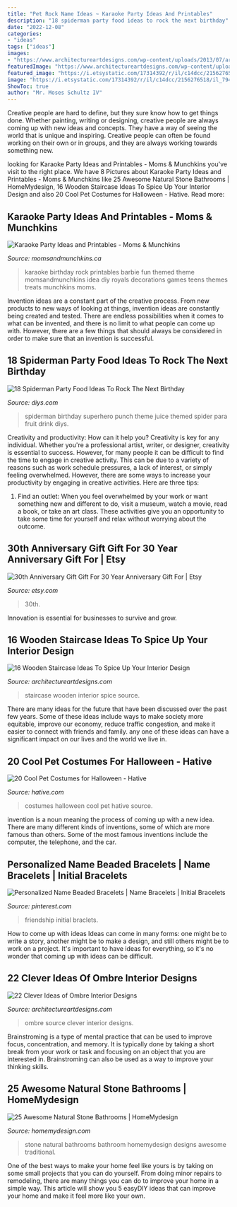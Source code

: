 ```yaml
---
title: "Pet Rock Name Ideas ~ Karaoke Party Ideas And Printables"
description: "18 spiderman party food ideas to rock the next birthday"
date: "2022-12-08"
categories:
- "ideas"
tags: ["ideas"]
images:
- "https://www.architectureartdesigns.com/wp-content/uploads/2013/07/architectscorner._info_2013_05_25_modern-paint-like-wall-murals_-630x800.jpg"
featuredImage: "https://www.architectureartdesigns.com/wp-content/uploads/2017/02/8-32-630x630.jpg"
featured_image: "https://i.etsystatic.com/17314392/r/il/c14dcc/2156276518/il_794xN.2156276518_3m8m.jpg"
image: "https://i.etsystatic.com/17314392/r/il/c14dcc/2156276518/il_794xN.2156276518_3m8m.jpg"
ShowToc: true
author: "Mr. Moses Schultz IV"
---
```



Creative people are hard to define, but they sure know how to get things done. Whether painting, writing or designing, creative people are always coming up with new ideas and concepts. They have a way of seeing the world that is unique and inspiring. Creative people can often be found working on their own or in groups, and they are always working towards something new.

	

		
looking for Karaoke Party Ideas and Printables - Moms &amp; Munchkins you've visit to the right place. We have 8 Pictures about Karaoke Party Ideas and Printables - Moms &amp; Munchkins like 25 Awesome Natural Stone Bathrooms | HomeMydesign, 16 Wooden Staircase Ideas To Spice Up Your Interior Design and also 20 Cool Pet Costumes for Halloween - Hative. Read more:
		
    
## Karaoke Party Ideas And Printables - Moms &amp; Munchkins

<img loading=lazy src="https://www.momsandmunchkins.ca/wp-content/uploads/2015/09/karaoke-party-ideas-9.jpg" onerror="this.onerror=null;this.src='https://tse1.mm.bing.net/th?id=OIP.v8TyBHAZFFv2BuQK2hj97gHaMB&amp;pid=15.1';" alt="Karaoke Party Ideas and Printables - Moms &amp; Munchkins">

_Source: momsandmunchkins.ca_

>karaoke birthday rock printables barbie fun themed theme momsandmunchkins idea diy royals decorations games teens themes treats munchkins moms. 

	

Invention ideas are a constant part of the creative process. From new products to new ways of looking at things, invention ideas are constantly being created and tested. There are endless possibilities when it comes to what can be invented, and there is no limit to what people can come up with. However, there are a few things that should always be considered in order to make sure that an invention is successful.

    
## 18 Spiderman Party Food Ideas To Rock The Next Birthday

<img loading=lazy src="https://cdn.diys.com/wp-content/uploads/2016/08/spiderman-party-punch.jpg" onerror="this.onerror=null;this.src='https://tse2.mm.bing.net/th?id=OIP.1aeRnFAfrL-qxaVokKTVtAHaE9&amp;pid=15.1';" alt="18 Spiderman Party Food Ideas To Rock The Next Birthday">

_Source: diys.com_

>spiderman birthday superhero punch theme juice themed spider para fruit drink diys. 

	

Creativity and productivity: How can it help you?
Creativity is key for any individual. Whether you're a professional artist, writer, or designer, creativity is essential to success. However, for many people it can be difficult to find the time to engage in creative activity. This can be due to a variety of reasons such as work schedule pressures, a lack of interest, or simply feeling overwhelmed. However, there are some ways to increase your productivity by engaging in creative activities. Here are three tips: 
1. Find an outlet: When you feel overwhelmed by your work or want something new and different to do, visit a museum, watch a movie, read a book, or take an art class. These activities give you an opportunity to take some time for yourself and relax without worrying about the outcome.


    
## 30th Anniversary Gift Gift For 30 Year Anniversary Gift For | Etsy

<img loading=lazy src="https://i.etsystatic.com/17314392/r/il/c14dcc/2156276518/il_794xN.2156276518_3m8m.jpg" onerror="this.onerror=null;this.src='https://tse1.mm.bing.net/th?id=OIP.eUhOPly7MfpO5ArAZ3qMdQHaJ4&amp;pid=15.1';" alt="30th Anniversary Gift Gift For 30 Year Anniversary Gift For | Etsy">

_Source: etsy.com_

>30th. 

	

Innovation is essential for businesses to survive and grow.

    
## 16 Wooden Staircase Ideas To Spice Up Your Interior Design

<img loading=lazy src="https://www.architectureartdesigns.com/wp-content/uploads/2017/02/8-32-630x630.jpg" onerror="this.onerror=null;this.src='https://tse2.mm.bing.net/th?id=OIP.pq4nP97BBHL1nd00ofcCWQHaHa&amp;pid=15.1';" alt="16 Wooden Staircase Ideas To Spice Up Your Interior Design">

_Source: architectureartdesigns.com_

>staircase wooden interior spice source. 

	

There are many ideas for the future that have been discussed over the past few years. Some of these ideas include ways to make society more equitable, improve our economy, reduce traffic congestion, and make it easier to connect with friends and family. any one of these ideas can have a significant impact on our lives and the world we live in.

    
## 20 Cool Pet Costumes For Halloween - Hative

<img loading=lazy src="https://hative.com/wp-content/uploads/2014/10/cool-pet-costumes/14-cool-pet-costumes.jpg" onerror="this.onerror=null;this.src='https://tse1.mm.bing.net/th?id=OIP.uuFIlYV26IvA1XalVL0-wQHaKw&amp;pid=15.1';" alt="20 Cool Pet Costumes for Halloween - Hative">

_Source: hative.com_

>costumes halloween cool pet hative source. 

	

invention is a noun meaning the process of coming up with a new idea. There are many different kinds of inventions, some of which are more famous than others. Some of the most famous inventions include the computer, the telephone, and the car.

    
## Personalized Name Beaded Bracelets | Name Bracelets | Initial Bracelets

<img loading=lazy src="https://i.pinimg.com/736x/7c/e9/da/7ce9dad5b0bb5199ca0ea60275555722.jpg" onerror="this.onerror=null;this.src='https://tse4.mm.bing.net/th?id=OIP.8rjL4mgcj7eG0jeNi0GvzQHaJ4&amp;pid=15.1';" alt="Personalized Name Beaded Bracelets | Name Bracelets | Initial Bracelets">

_Source: pinterest.com_

>friendship initial braclets. 

	

How to come up with ideas
Ideas can come in many forms: one might be to write a story, another might be to make a design, and still others might be to work on a project. It's important to have ideas for everything, so it's no wonder that coming up with ideas can be difficult.

    
## 22 Clever Ideas Of Ombre Interior Designs

<img loading=lazy src="https://www.architectureartdesigns.com/wp-content/uploads/2013/07/architectscorner._info_2013_05_25_modern-paint-like-wall-murals_-630x800.jpg" onerror="this.onerror=null;this.src='https://tse1.mm.bing.net/th?id=OIP.5sErMLBTXoxRypPuPQQmnwHaJZ&amp;pid=15.1';" alt="22 Clever Ideas of Ombre Interior Designs">

_Source: architectureartdesigns.com_

>ombre source clever interior designs. 

	

Brainstroming is a type of mental practice that can be used to improve focus, concentration, and memory. It is typically done by taking a short break from your work or task and focusing on an object that you are interested in. Brainstroming can also be used as a way to improve your thinking skills.

    
## 25 Awesome Natural Stone Bathrooms | HomeMydesign

<img loading=lazy src="http://homemydesign.com/wp-content/uploads/2016/05/traditional-stone-bathroom-designs.jpg" onerror="this.onerror=null;this.src='https://tse2.mm.bing.net/th?id=OIP.Y4l1MguxIDIKp9PtvtRzuAHaKb&amp;pid=15.1';" alt="25 Awesome Natural Stone Bathrooms | HomeMydesign">

_Source: homemydesign.com_

>stone natural bathrooms bathroom homemydesign designs awesome traditional. 

	

One of the best ways to make your home feel like yours is by taking on some small projects that you can do yourself. From doing minor repairs to remodeling, there are many things you can do to improve your home in a simple way. This article will show you 5 easyDIY ideas that can improve your home and make it feel more like your own.


